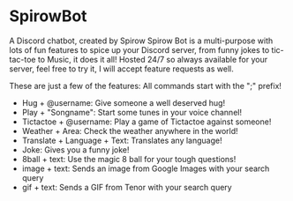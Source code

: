 # SpirowBot
A Discord chatbot, created by Spirow
Spirow Bot is a multi-purpose with lots of fun features to spice up your Discord server, from funny jokes to tic-tac-toe to Music, it does it all! 
Hosted 24/7 so always available for your server, feel free to try it, I will accept feature requests as well.

These are just a few of the features: 
All commands start with the ";" prefix!
- Hug + @username: Give someone a well deserved hug!
- Play + "Songname": Start some tunes in your voice channel!
- Tictactoe + @username: Play a game of Tictactoe against someone!
- Weather + Area: Check the weather anywhere in the world!
- Translate + Language + Text: Translates any language!
- Joke: Gives you a funny joke!
- 8ball + text: Use the magic 8 ball for your tough questions!
- image + text: Sends an image from Google Images with your search query
- gif + text: Sends a GIF from Tenor with your search query
